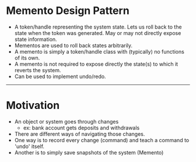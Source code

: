 # Memento Design Pattern

- A token/handle representing the system state. Lets us roll back to the state when the token was generated. May or may not directly expose state information.
- Mementos are used to roll back states arbitrarily.
- A memento is simply a token/handle class with (typically) no functions of its own.
- A memento is not required to expose directly the state(s) to which it reverts the system.
- Can be used to implement undo/redo.

---

# Motivation

- An object or system goes through changes
  - ex: bank account gets deposits and withdrawals
- There are different ways of navigating those changes.
- One way is to record every change (command) and teach a command to 'undo' itself.
- Another is to simply save snapshots of the system (Memento)
